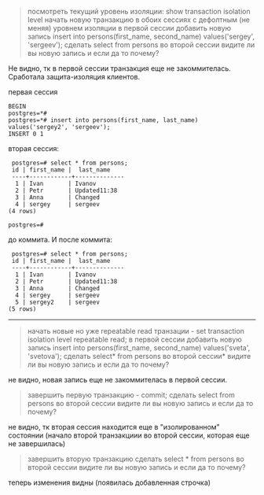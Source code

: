 

> посмотреть текущий уровень изоляции: show transaction isolation level
> начать новую транзакцию в обоих сессиях с дефолтным (не меняя) уровнем изоляции
> в первой сессии добавить новую запись insert into persons(first_name, second_name) values('sergey', 'sergeev');
> сделать select from persons во второй сессии
> видите ли вы новую запись и если да то почему?

Не видно, тк  в первой сессии транзакция еще не закоммителась. Сработала защита-изоляция клиентов.

первая сессия
``` 
BEGIN
postgres=*# 
postgres=*# insert into persons(first_name, last_name) values('sergey2', 'sergeev');
INSERT 0 1
```
вторая сессия:
```
​￼postgres=# select * from persons;
 id | first_name |  last_name   
​￼----+------------+--------------
  1 | Ivan       | Ivanov
  2 | Petr       | Updated11:38
  3 | Anna       | Changed
  4 | sergey     | sergeev
(4 rows)

postgres=# 
```
до коммита.
И после коммита:
```
​￼postgres=# select * from persons;
 id | first_name |  last_name   
​￼----+------------+--------------
  1 | Ivan       | Ivanov
  2 | Petr       | Updated11:38
  3 | Anna       | Changed
  4 | sergey     | sergeev
  5 | sergey2    | sergeev
(5 rows)

```

---
> начать новые но уже repeatable read транзации - set transaction isolation level repeatable read;
> в первой сессии добавить новую запись insert into persons(first_name, second_name) values('sveta', 'svetova');
> сделать select* from persons во второй сессии*
> видите ли вы новую запись и если да то почему?

не видно, новая запись  еще не закоммителась в первой сессии. 

>завершить первую транзакцию - commit;
>сделать select from persons во второй сессии
>видите ли вы новую запись и если да то почему?

не видно, тк вторая сессия находится еще в "изолированном" состоянии (начало второй транзакциии во второй сессии, которая еще не завершилась)

>завершить вторую транзакцию
>сделать select * from persons во второй сессии
>видите ли вы новую запись и если да то почему?

теперь изменения видны (появилась добавленная строчка)
